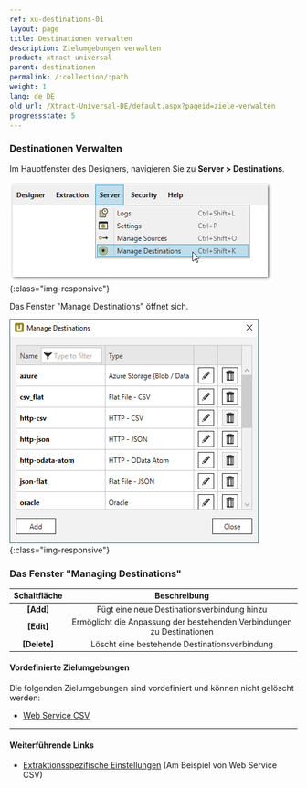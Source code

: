 ```yaml
---
ref: xu-destinations-01
layout: page
title: Destinationen verwalten
description: Zielumgebungen verwalten
product: xtract-universal
parent: destinationen
permalink: /:collection/:path
weight: 1
lang: de_DE
old_url: /Xtract-Universal-DE/default.aspx?pageid=ziele-verwalten
progressstate: 5
---
```

### Destinationen Verwalten
Im Hauptfenster des Designers, navigieren Sie zu **Server > Destinations**.

![Manage-Shared-Destinations](/img/content/xu/sever_manage_dest.png){:class="img-responsive"}

Das Fenster "Manage Destinations" öffnet sich.

![Manage-Shared-Destinations](/img/content/Manage-Shared-Destinations.png){:class="img-responsive"}

### Das Fenster "Managing Destinations"

| Schaltfläche | Beschreibung | 
| :------: |:---: | 
| **[Add]** | Fügt eine neue Destinationsverbindung hinzu |
| **[Edit]** | Ermöglicht die Anpassung der bestehenden Verbindungen zu Destinationen | 
| **[Delete]** | Löscht eine bestehende Destinationsverbindung | 



#### Vordefinierte Zielumgebungen
Die folgenden Zielumgebungen sind vordefiniert und können nicht gelöscht werden:
- [Web Service CSV](./csv-via-http)


******
#### Weiterführende Links
- [Extraktionsspezifische Einstellungen](./csv-via-http#csv-settings) (Am Beispiel von Web Service CSV)

